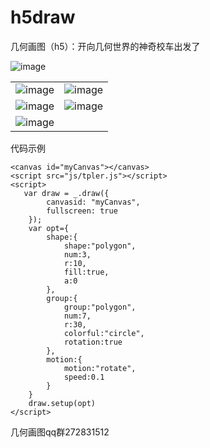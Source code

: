 # h5draw
几何画图（h5）：开向几何世界的神奇校车出发了

![image](https://github.com/Walt2016/h5draw/blob/master/pic/shadow.gif)

|||
|--|--|
|![image](https://github.com/Walt2016/h5draw/blob/master/pic/group.gif)|![image](https://github.com/Walt2016/h5draw/blob/master/pic/diagonal.gif)|
|![image](https://github.com/Walt2016/h5draw/blob/master/pic/sierpinski.gif)|![image](https://github.com/Walt2016/h5draw/blob/master/pic/spiralpolygon.gif)|
|![image](https://github.com/Walt2016/h5draw/blob/master/pic/spiral.gif)||



代码示例
```
<canvas id="myCanvas"></canvas>
<script src="js/tpler.js"></script>
<script>
   var draw = _.draw({
        canvasid: "myCanvas",
        fullscreen: true
    });
    var opt={
        shape:{
            shape:"polygon",
            num:3,
            r:10,
            fill:true,
            a:0
        },
        group:{
            group:"polygon",
            num:7,
            r:30,
            colorful:"circle",
            rotation:true
        },
        motion:{
            motion:"rotate",
            speed:0.1
        }
    }
    draw.setup(opt)
</script>

```

几何画图qq群272831512
